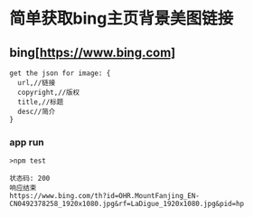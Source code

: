 # 简单获取bing主页背景美图链接
## bing[https://www.bing.com]

```
get the json for image: {
  url,//链接
  copyright,//版权
  title,//标题
  desc//简介
}

```

### app run
```
>npm test

状态码: 200
响应结束
https://www.bing.com/th?id=OHR.MountFanjing_EN-CN0492378258_1920x1080.jpg&rf=LaDigue_1920x1080.jpg&pid=hp

```

#####
